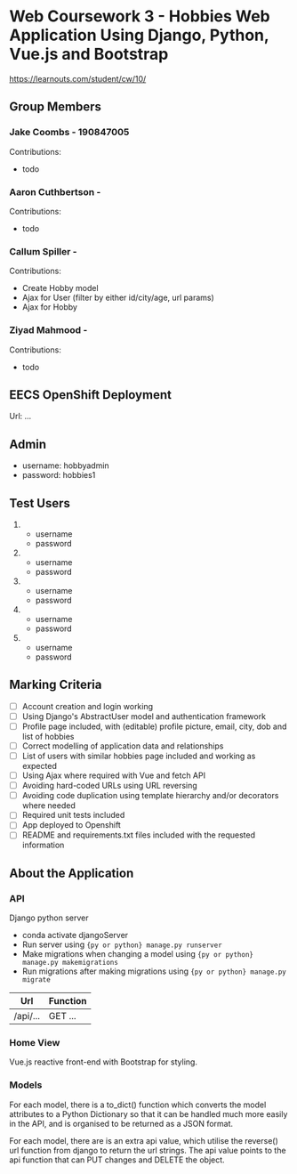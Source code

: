# Web Coursework 3 - Hobbies Web Application Using Django, Python, Vue.js and Bootstrap

https://learnouts.com/student/cw/10/

## Group Members

### Jake Coombs - 190847005

Contributions:

- todo

### Aaron Cuthbertson -

Contributions:

- todo

### Callum Spiller -

Contributions:

- Create Hobby model
- Ajax for User (filter by either id/city/age, url params)
- Ajax for Hobby

### Ziyad Mahmood -

Contributions:

- todo

## EECS OpenShift Deployment

Url: ...

## Admin

- username: hobbyadmin
- password: hobbies1

## Test Users

1.  - username
    - password
2.  - username
    - password
3.  - username
    - password
4.  - username
    - password
5.  - username
    - password

## Marking Criteria

- [ ] Account creation and login working
- [ ] Using Django's AbstractUser model and authentication framework
- [ ] Profile page included, with (editable) profile picture, email, city, dob and list of hobbies
- [ ] Correct modelling of application data and relationships
- [ ] List of users with similar hobbies page included and working as expected
- [ ] Using Ajax where required with Vue and fetch API
- [ ] Avoiding hard-coded URLs using URL reversing
- [ ] Avoiding code duplication using template hierarchy and/or decorators where needed
- [ ] Required unit tests included
- [ ] App deployed to Openshift
- [ ] README and requirements.txt files included with the requested information

## About the Application

### API

Django python server

- conda activate djangoServer
- Run server using `{py or python} manage.py runserver`
- Make migrations when changing a model using `{py or python} manage.py makemigrations`
- Run migrations after making migrations using `{py or python} manage.py migrate`

| Url      | Function |
| -------- | -------- |
| /api/... | GET ...  |

### Home View

Vue.js reactive front-end with Bootstrap for styling.

### Models

For each model, there is a to_dict() function which converts the model attributes to a Python Dictionary so that it can be handled much more easily in the API, and is organised to be returned as a JSON format.

For each model, there are is an extra api value, which utilise the reverse() url function from django to return the url strings.
The api value points to the api function that can PUT changes and DELETE the object.
